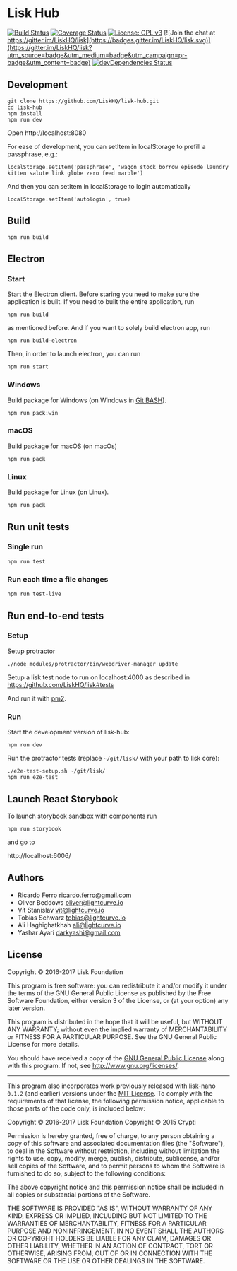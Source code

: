 # Lisk Hub

[![Build Status](https://jenkins.lisk.io/buildStatus/icon?job=lisk-hub/development)](https://jenkins.lisk.io/job/lisk-hub/job/development)
[![Coverage Status](https://coveralls.io/repos/github/LiskHQ/lisk-hub/badge.svg?branch=development)](https://coveralls.io/github/LiskHQ/lisk-hub?branch=development)
[![License: GPL v3](https://img.shields.io/badge/License-GPL%20v3-blue.svg)](http://www.gnu.org/licenses/gpl-3.0)
[![Join the chat at https://gitter.im/LiskHQ/lisk](https://badges.gitter.im/LiskHQ/lisk.svg)](https://gitter.im/LiskHQ/lisk?utm_source=badge&utm_medium=badge&utm_campaign=pr-badge&utm_content=badge)
[![devDependencies Status](https://david-dm.org/liskHQ/lisk-hub/dev-status.svg)](https://david-dm.org/liskHQ/lisk-hub?type=dev)

## Development

```
git clone https://github.com/LiskHQ/lisk-hub.git
cd lisk-hub
npm install
npm run dev
```

Open http://localhost:8080

For ease of development, you can setItem in localStorage to prefill a passphrase, e.g.:
```
localStorage.setItem('passphrase', 'wagon stock borrow episode laundry kitten salute link globe zero feed marble')
```

And then you can setItem in localStorage to login automatically
```
localStorage.setItem('autologin', true)
```

## Build

```
npm run build
```

## Electron

### Start


Start the Electron client. Before staring you need to make sure the application is built. If you need to built the entire application, run

```
npm run build
```

as mentioned before. And if you want to solely build electron app, run

```
npm run build-electron
```

Then, in order to launch electron, you can run

```
npm run start
```

### Windows

Build package for Windows (on Windows in [Git BASH](https://git-for-windows.github.io/)).

```
npm run pack:win
```

### macOS

Build package for macOS (on macOs)

```
npm run pack 
```

### Linux

Build package for Linux (on Linux).

```
npm run pack 
```

## Run unit tests

### Single run
```
npm run test
```

### Run each time a file changes
```
npm run test-live
```

## Run end-to-end tests

### Setup

Setup protractor

```
./node_modules/protractor/bin/webdriver-manager update
```

Setup a lisk test node to run on localhost:4000 as described in https://github.com/LiskHQ/lisk#tests

And run it with [pm2](http://pm2.keymetrics.io/).

### Run

Start the development version of lisk-hub:

```
npm run dev
```

Run the protractor tests (replace `~/git/lisk/` with your path to lisk core):

```
./e2e-test-setup.sh ~/git/lisk/
npm run e2e-test
```

## Launch React Storybook

To launch storybook sandbox with components run
```
npm run storybook
```
and go to

http://localhost:6006/



## Authors

- Ricardo Ferro <ricardo.ferro@gmail.com>
- Oliver Beddows <oliver@lightcurve.io>
- Vít Stanislav <vit@lightcurve.io>
- Tobias Schwarz <tobias@lightcurve.io>
- Ali Haghighatkhah <ali@lightcurve.io>
- Yashar Ayari <darkyashi@gmail.com>

## License

Copyright © 2016-2017 Lisk Foundation

This program is free software: you can redistribute it and/or modify it under the terms of the GNU General Public License as published by the Free Software Foundation, either version 3 of the License, or (at your option) any later version.

This program is distributed in the hope that it will be useful, but WITHOUT ANY WARRANTY; without even the implied warranty of MERCHANTABILITY or FITNESS FOR A PARTICULAR PURPOSE. See the GNU General Public License for more details.

You should have received a copy of the [GNU General Public License](https://github.com/LiskHQ/lisk-hub/tree/master/LICENSE) along with this program.  If not, see <http://www.gnu.org/licenses/>.

***

This program also incorporates work previously released with lisk-nano `0.1.2` (and earlier) versions under the [MIT License](https://opensource.org/licenses/MIT). To comply with the requirements of that license, the following permission notice, applicable to those parts of the code only, is included below:

Copyright © 2016-2017 Lisk Foundation
Copyright © 2015 Crypti

Permission is hereby granted, free of charge, to any person obtaining a copy of this software and associated documentation files (the "Software"), to deal in the Software without restriction, including without limitation the rights to use, copy, modify, merge, publish, distribute, sublicense, and/or sell copies of the Software, and to permit persons to whom the Software is furnished to do so, subject to the following conditions:

The above copyright notice and this permission notice shall be included in all copies or substantial portions of the Software.

THE SOFTWARE IS PROVIDED "AS IS", WITHOUT WARRANTY OF ANY KIND, EXPRESS OR IMPLIED, INCLUDING BUT NOT LIMITED TO THE WARRANTIES OF MERCHANTABILITY, FITNESS FOR A PARTICULAR PURPOSE AND NONINFRINGEMENT. IN NO EVENT SHALL THE AUTHORS OR COPYRIGHT HOLDERS BE LIABLE FOR ANY CLAIM, DAMAGES OR OTHER LIABILITY, WHETHER IN AN ACTION OF CONTRACT, TORT OR OTHERWISE, ARISING FROM, OUT OF OR IN CONNECTION WITH THE SOFTWARE OR THE USE OR OTHER DEALINGS IN THE SOFTWARE.

